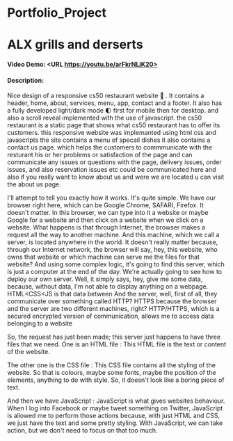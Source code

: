 # Portfolio_Project
# ALX grills and derserts
#### Video Demo:  <URL https://youtu.be/arFkrNLjK20>
#### Description:
Nice design of a responsive cs50 restaurant website 🥗 . It contains a header, home, about, services, menu, app, contact and a footer. It also has a fully developed light/dark mode 🌓 first for mobile then for desktop.
and also a scroll reveal implemented with the use of javascript.
the cs50 restaurant is a static page that shows what cs50 restaurant has to offer its customers.
this responsive website was implemanted using html css and javascripts
the site contains a menu of specail dishes
it also contains a contact us page.
which helps the customers to commmunicate with the resturant his or her problems or satisfaction of the page and can communicate any issues or questions with the page, delivery issues, order issues, and also reservation issues etc could be communicated here
and also if you really want to know about us and were we are located u can visit the about us page.

I'll attempt to tell you exactly how it works. It's quite simple. We have our browser right here, which can be Google Chrome, SAFARI, Firefox.
It doesn't matter. In this browser, we can type into it a website or maybe Google for a website and then click on a website when we click on a website.
What happens is that through Internet, the browser makes a request all the way to another machine.
And this machine, which we call a server, is located anywhere in the world.
It doesn't really matter because, through our Internet network, the browser will say, hey, this website, who owns that website or which machine can serve me the files for that website? And using some complex logic, it's going to find this server, which is just a computer at the end of the day.
We're actually going to see how to deploy our own server. Well, it simply says, hey, give me some data, because, without data, I'm not able to display anything on a webpage.
HTML<CSS<JS is that data between And the server, well, first of all, they communicate over something called HTTP? HTTPS because the browser and the server are two different machines, right? HTTP/HTTPS, which is a secured encrypted version of communication, allows me to access data belonging to a website

So, the request has just been made; this server just happens to have three files that we need.
One is an HTML file :
This HTML file is the text or content of the website.

The other one is the CSS file :
This CSS file contains all the styling of the website. So that is colours, maybe some fonts, maybe the position of the elements, anything to do with style. So, it doesn't look like a boring piece of text.

And then we have JavaScript :
JavaScript is what gives websites behaviour. When I log into Facebook or maybe tweet something on Twitter, JavaScript is allowed me to perform those actions because, with just HTML and CSS, we just have the text and some pretty styling. With JavaScript, we can take action, but we don't need to focus on that too much.

